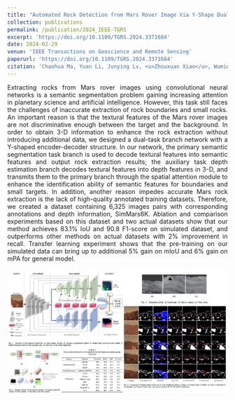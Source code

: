 ```yaml
---
title: "Automated Rock Detection from Mars Rover Image Via Y-Shape Dual-Task Network with Depth-Aware Spatial Attention Mechanism"
collection: publications
permalink: /publication/2024_IEEE-TGRS
excerpt: 'https://doi.org/10.1109/TGRS.2024.3371684'
date: 2024-02-29
venue: 'IEEE Transactions on Geoscience and Remote Sensing'
paperurl: 'https://doi.org/10.1109/TGRS.2024.3371684'
citation: 'Chaohua Ma, Yuan Li, Junying Lv, <u>Zhouxuan Xiao</u>, Wuming Zhang, Linshan Mo. (2024). &quot;Automated Rock Detection from Mars Rover Image Via Y-Shape Dual-Task Network with Depth-Aware Spatial Attention Mechanism.&quot; <i>IEEE Transactions on Geoscience and Remote Sensing</i>.Vol.62, 1-18.'
---
```

<p style="text-align:justify; text-justify:inter-ideograph;">Extracting rocks from Mars rover images using convolutional neural networks is a semantic segmentation problem gaining increasing attention in planetary science and artificial intelligence. However, this task still faces the challenges of inaccurate extraction of rock boundaries and small rocks. An important reason is that the textural features of the Mars rover images are not discriminative enough between the target and the background. In order to obtain 3-D information to enhance the rock extraction without introducing additional data, we designed a dual-task branch network with a Y-shaped encoder-decoder structure. In our network, the primary semantic segmentation task branch is used to decode textural features into semantic features and output rock extraction results; the auxiliary task depth estimation branch decodes textural features into depth features in 3-D, and transmits them to the primary branch through the spatial attention module to enhance the identification ability of semantic features for boundaries and small targets. In addition, another reason impedes accurate Mars rock extraction is the lack of high-quality annotated training datasets. Therefore, we created a dataset containing 6,325 images pairs with corresponding annotations and depth information, SimMars6K. Ablation and comparison experiments based on this dataset and two actual datasets show that our method achieves 83.1% IoU and 90.8 F1-score on simulated dataset, and outperforms other methods on actual datasets with 2% improvement in recall. Transfer learning experiment shows that the pre-training on our simulated data can bring up to additional 5% gain on mIoU and 6% gain on mPA for general model.</p>

![](../images/publications/2024_IEEE-TGRS_Figs.png)
